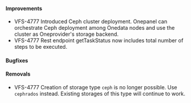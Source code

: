 #### Improvements

* VFS-4777 Introduced Ceph cluster deployment. Onepanel can orchestrate
  Ceph deployment among Onedata nodes and use the cluster as Oneprovider's
  storage backend.
* VFS-4777 Rest endpoint getTaskStatus now includes total number of steps to be
  executed.


#### Bugfixes


#### Removals

* VFS-4777 Creation of storage type `ceph` is no longer possible. Use `cephrados`
  instead. Existing storages of this type will continue to work.
